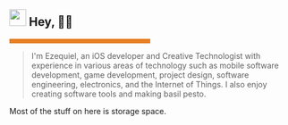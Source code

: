 <h2><img height="30px" width="30px" src="https://camo.githubusercontent.com/e8e7b06ecf583bc040eb60e44eb5b8e0ecc5421320a92929ce21522dbc34c891/68747470733a2f2f6d656469612e67697068792e636f6d2f6d656469612f6876524a434c467a6361737252346961377a2f67697068792e676966"></img> Hey, 👋🏻 </h2><hr style='background-color:#e67e22;border-width:0;color:#000000;height:8px;line-height:0;text-align:left;width:50%;'/> <blockquote> I'm Ezequiel, an iOS developer and Creative Technologist with experience in various areas of technology such as mobile software development, game development, project design, software engineering, electronics, and the Internet of Things. I also enjoy creating software tools and making basil pesto. </blockquote> 

Most of the stuff on here is storage space. 
